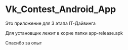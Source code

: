 # Vk_Contest_Android_App
Это приложение для 3 этапа IT-Дайвинга

Для установщик лежит в корне папки app-release.apk

Спасибо за опыт
